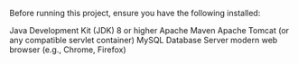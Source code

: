 Before running this project, ensure you have the following installed:

Java Development Kit (JDK) 8 or higher
Apache Maven
Apache Tomcat (or any compatible servlet container)
MySQL Database Server 
modern web browser (e.g., Chrome, Firefox)